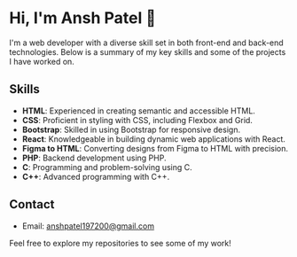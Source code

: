 # Hi, I'm Ansh Patel 👋

I'm a web developer with a diverse skill set in both front-end and back-end technologies. Below is a summary of my key skills and some of the projects I have worked on.

## Skills
- **HTML**: Experienced in creating semantic and accessible HTML.
- **CSS**: Proficient in styling with CSS, including Flexbox and Grid.
- **Bootstrap**: Skilled in using Bootstrap for responsive design.
- **React**: Knowledgeable in building dynamic web applications with React.
- **Figma to HTML**: Converting designs from Figma to HTML with precision.
- **PHP**: Backend development using PHP.
- **C**: Programming and problem-solving using C.
- **C++**: Advanced programming with C++.


## Contact
- Email: anshpatel197200@gmail.com

Feel free to explore my repositories to see some of my work!
